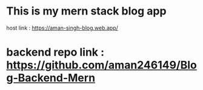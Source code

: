 # This is my mern stack blog app

host link : https://aman-singh-blog.web.app/

# backend repo link : https://github.com/aman246149/Blog-Backend-Mern
